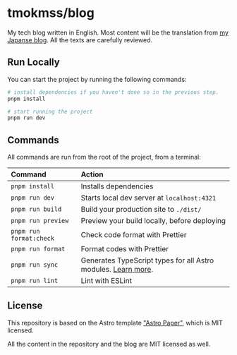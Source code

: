 # tmokmss/blog

My tech blog written in English. Most content will be the translation from [my Japanse blog](https://tmokmss.hatenablog.com/). All the texts are carefully reviewed.

## Run Locally

You can start the project by running the following commands:

```bash
# install dependencies if you haven't done so in the previous step.
pnpm install

# start running the project
pnpm run dev
```

## Commands

All commands are run from the root of the project, from a terminal:

| Command                 | Action                                                                                                                           |
| :---------------------- | :------------------------------------------------------------------------------------------------------------------------------- |
| `pnpm install`          | Installs dependencies                                                                                                            |
| `pnpm run dev`          | Starts local dev server at `localhost:4321`                                                                                      |
| `pnpm run build`        | Build your production site to `./dist/`                                                                                          |
| `pnpm run preview`      | Preview your build locally, before deploying                                                                                     |
| `pnpm run format:check` | Check code format with Prettier                                                                                                  |
| `pnpm run format`       | Format codes with Prettier                                                                                                       |
| `pnpm run sync`         | Generates TypeScript types for all Astro modules. [Learn more](https://docs.astro.build/en/reference/cli-reference/#astro-sync). |
| `pnpm run lint`         | Lint with ESLint                                                                                                                 |

## License

This repository is based on the Astro template ["Astro Paper"](https://github.com/satnaing/astro-paper), which is MIT licensed.

All the content in the repository and the blog are MIT licensed as well.
